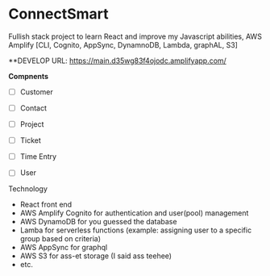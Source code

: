 # ConnectSmart

Fullish stack project to learn React and improve my Javascript abilities, AWS Amplify [CLI, Cognito, AppSync, DynamnoDB, Lambda, graphAL, S3]

**DEVELOP URL: https://main.d35wg83f4ojodc.amplifyapp.com/

**Compnents**
- [ ] Customer
- [ ] Contact
- [ ] Project
- [ ] Ticket
- [ ] Time Entry
- [ ] User



Technology

- React front end
- AWS Amplify Cognito for authentication and user(pool) management
- AWS DynamoDB for you guessed the database
- Lamba for serverless functions (example: assigning user to a specific group based on criteria)
- AWS AppSync for graphql
- AWS S3 for ass-et storage (I said ass teehee)
- etc.


